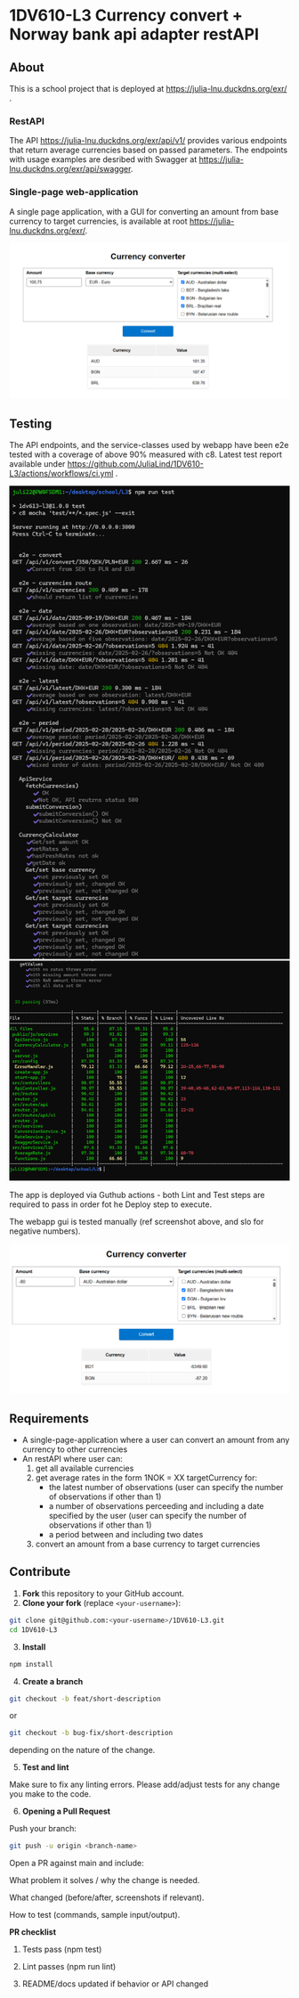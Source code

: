 # 1DV610-L3 Currency convert + Norway bank api adapter restAPI

## About

This is a school project that is deployed at https://julia-lnu.duckdns.org/exr/ .  

### RestAPI  

The API https://julia-lnu.duckdns.org/exr/api/v1/ provides various endpoints that return average currencies based on passed parameters. The endpoints with usage examples are desribed with Swagger at https://julia-lnu.duckdns.org/exr/api/swagger.  

### Single-page web-application

A single page application, with a GUI for converting an amount from base currency to target currencies, is available at root https://julia-lnu.duckdns.org/exr/.  

![GUI usage example 1](.readme/gui_usage_example_1.png)  



## Testing

The API endpoints, and the service-classes used by webapp have been e2e tested with a coverage of above 90% measured with c8. Latest test report available under https://github.com/JuliaLind/1DV610-L3/actions/workflows/ci.yml .  

![test pt1](.readme/test_results_pt1.png)  
![test pt2](.readme/test_results_pt2.png)  

The app is deployed via Guthub actions - both Lint and Test steps are required to pass in order fot he Deploy step to execute.   

The webapp gui is tested manually (ref screenshot above, and slo for negative numbers).   

![GUI usage example 2](.readme/gui_usage_example_2.png)

## Requirements

- A single-page-application where a user can convert an amount from any currency to other currencies
- An restAPI where user can:
    1. get all available currencies
    2. get average rates in the form 1NOK = XX targetCurrency for:
        - the latest number of observations (user can specify the number of observations if other than 1)
        - a number of observations perceeding and including a date specified by the user (user can specify the number of observations if other than 1)
        - a period between and including two dates
    3. convert an amount from a base currency to target currencies  

## Contribute  

1. **Fork** this repository to your GitHub account.
2. **Clone your fork** (replace `<your-username>`):

```bash
git clone git@github.com:<your-username>/1DV610-L3.git
cd 1DV610-L3
```
3. **Install**
```bash
npm install
```

4. **Create a branch**

```bash
git checkout -b feat/short-description
```

or  

```bash
git checkout -b bug-fix/short-description
```
depending on the nature of the change.

5. **Test and lint**

Make sure to fix any linting errors. Please add/adjust tests for any change you make to the code.

6. **Opening a Pull Request**

Push your branch:

```bash
git push -u origin <branch-name>
```
  
Open a PR against main and include:  
  
What problem it solves / why the change is needed.  
  
What changed (before/after, screenshots if relevant).  
  
How to test (commands, sample input/output).  
  
**PR checklist**  
  
1. Tests pass (npm test)  

2. Lint passes (npm run lint)

3. README/docs updated if behavior or API changed



        
